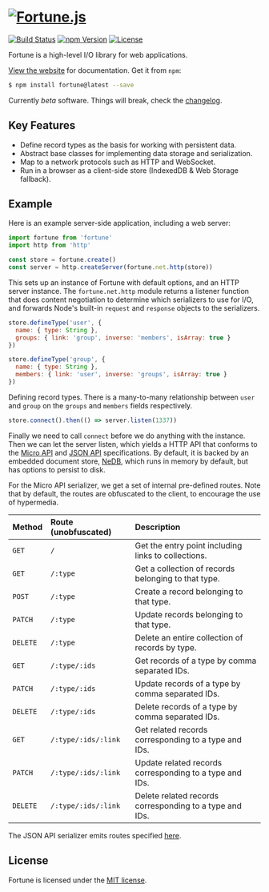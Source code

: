 # [![Fortune.js](https://fortunejs.github.io/fortune/assets/fortune_logo.svg)](http://fortunejs.com)

[![Build Status](https://img.shields.io/travis/fortunejs/fortune/master.svg?style=flat-square)](https://travis-ci.org/fortunejs/fortune)
[![npm Version](https://img.shields.io/npm/v/fortune.svg?style=flat-square)](https://www.npmjs.com/package/fortune)
[![License](https://img.shields.io/npm/l/fortune.svg?style=flat-square)](https://raw.githubusercontent.com/fortunejs/fortune/master/LICENSE)

Fortune is a high-level I/O library for web applications.

[View the website](http://fortunejs.com) for documentation. Get it from `npm`:

```sh
$ npm install fortune@latest --save
```

Currently *beta* software. Things will break, check the [changelog](http://fortunejs.com/changelog/).


## Key Features

- Define record types as the basis for working with persistent data.
- Abstract base classes for implementing data storage and serialization.
- Map to a network protocols such as HTTP and WebSocket.
- Run in a browser as a client-side store (IndexedDB & Web Storage fallback).


## Example

Here is an example server-side application, including a web server:

```js
import fortune from 'fortune'
import http from 'http'

const store = fortune.create()
const server = http.createServer(fortune.net.http(store))
```

This sets up an instance of Fortune with default options, and an HTTP server instance. The `fortune.net.http` module returns a listener function that does content negotiation to determine which serializers to use for I/O, and forwards Node's built-in `request` and `response` objects to the serializers.

```js
store.defineType('user', {
  name: { type: String },
  groups: { link: 'group', inverse: 'members', isArray: true }
})

store.defineType('group', {
  name: { type: String },
  members: { link: 'user', inverse: 'groups', isArray: true }
})
```

Defining record types. There is a many-to-many relationship between `user` and `group` on the `groups` and `members` fields respectively.

```js
store.connect().then(() => server.listen(1337))
```

Finally we need to call `connect` before we do anything with the instance. Then we can let the server listen, which yields a HTTP API that conforms to the [Micro API](http://micro-api.org) and [JSON API](http://jsonapi.org) specifications. By default, it is backed by an embedded document store, [NeDB](https://github.com/louischatriot/nedb), which runs in memory by default, but has options to persist to disk.

For the Micro API serializer, we get a set of internal pre-defined routes. Note that by default, the routes are obfuscated to the client, to encourage the use of hypermedia.

| Method   | Route (unobfuscated)  | Description                                                   |
|:---------|:----------------------|:--------------------------------------------------------------|
| `GET`    | `/`                   | Get the entry point including links to collections.           |
| `GET`    | `/:type`              | Get a collection of records belonging to that type.           |
| `POST`   | `/:type`              | Create a record belonging to that type.                       |
| `PATCH`  | `/:type`              | Update records belonging to that type.                        |
| `DELETE` | `/:type`              | Delete an entire collection of records by type.               |
| `GET`    | `/:type/:ids`         | Get records of a type by comma separated IDs.                 |
| `PATCH`  | `/:type/:ids`         | Update records of a type by comma separated IDs.              |
| `DELETE` | `/:type/:ids`         | Delete records of a type by comma separated IDs.              |
| `GET`    | `/:type/:ids/:link`   | Get related records corresponding to a type and IDs.          |
| `PATCH`  | `/:type/:ids/:link`   | Update related records corresponding to a type and IDs.       |
| `DELETE` | `/:type/:ids/:link`   | Delete related records corresponding to a type and IDs.       |

The JSON API serializer emits routes specified [here](http://jsonapi.org/recommendations/).


## License

Fortune is licensed under the [MIT license](https://raw.githubusercontent.com/fortunejs/fortune/master/LICENSE).
